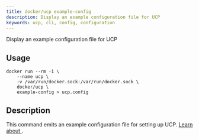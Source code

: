```yaml
---
title: docker/ucp example-config
description: Display an example configuration file for UCP
keywords: ucp, cli, config, configuration
---
```


Display an example configuration file for UCP

## Usage

```
docker run --rm -i \
    --name ucp \
    -v /var/run/docker.sock:/var/run/docker.sock \
    docker/ucp \
    example-config > ucp.config
```

## Description

This command emits an example configuration file for setting up UCP.
[Learn about ](../../guides/admin/configure/ucp-configuration-file.md). 